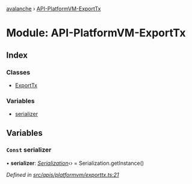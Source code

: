 [avalanche](../README.md) › [API-PlatformVM-ExportTx](api_platformvm_exporttx.md)

# Module: API-PlatformVM-ExportTx

## Index

### Classes

* [ExportTx](../classes/api_platformvm_exporttx.exporttx.md)

### Variables

* [serializer](api_platformvm_exporttx.md#const-serializer)

## Variables

### `Const` serializer

• **serializer**: *[Serialization](../classes/utils_serialization.serialization.md)‹›* = Serialization.getInstance()

*Defined in [src/apis/platformvm/exporttx.ts:21](https://github.com/ava-labs/avalanchejs/blob/cfff19f/src/apis/platformvm/exporttx.ts#L21)*
